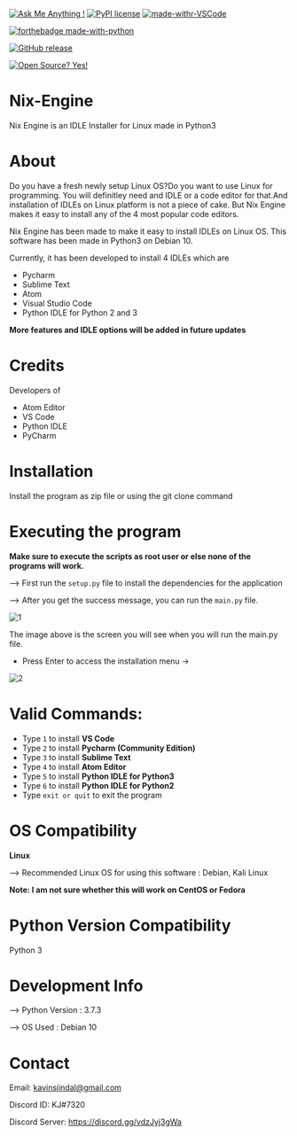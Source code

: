 [![Ask Me Anything !](https://img.shields.io/badge/Ask%20me-anything-1abc9c.svg)](https://GitHub.com/Naereen/ama)
[![PyPI license](https://img.shields.io/pypi/l/ansicolortags.svg)](https://pypi.python.org/pypi/ansicolortags/)
[![made-withr-VSCode](https://img.shields.io/badge/Made%20for-VSCode-1f425f.svg)](https://code.visualstudio.com/)

[![forthebadge made-with-python](http://ForTheBadge.com/images/badges/made-with-python.svg)](https://www.python.org/)

[![GitHub release](https://img.shields.io/github/release/kavinjindal/Nix-Engine.svg)](https://gitHub.com/kavinjindal/Nix-Engine/releases/)



[![Open Source? Yes!](https://badgen.net/badge/Open%20Source%20%3F/Yes%21/blue?icon=github)](https://github.com/Naereen/badges/)




# Nix-Engine
Nix Engine is an IDLE Installer for Linux made in Python3

# About

Do you have a fresh newly setup Linux OS?Do you want to use Linux for programming. You will definitley need and IDLE or a code editor for that.And installation of IDLEs on Linux platform is not a piece of cake. But Nix Engine makes it easy to install any of the 4 most popular code editors. 

Nix Engine has been made to make it easy to install IDLEs on Linux OS. This software has been made in Python3 on Debian 10. 

Currently, it has been developed to install 4 IDLEs which are

* Pycharm
* Sublime Text
* Atom
* Visual Studio Code
* Python IDLE for Python 2 and 3

**More features and IDLE options will be added in future updates**

# Credits

Developers of 
* Atom Editor
* VS Code
* Python IDLE
* PyCharm

# Installation

Install the program as zip file or using the git clone command

# Executing the program

**Make sure to execute the scripts as root user or else none of the programs will work.**

--> First run the `setup.py` file to install the dependencies for the application

--> After you get the success message, you can run the `main.py` file.

![1](https://user-images.githubusercontent.com/68228966/113501814-a648c100-9545-11eb-8446-5a060708353e.PNG)

The image above is the screen you will see when you will run the main.py file.

* Press Enter to access the installation menu ->

![2](https://user-images.githubusercontent.com/68228966/113501839-c9737080-9545-11eb-8f2b-293a3a855046.PNG)

# Valid Commands:

* Type `1` to install **VS Code**
* Type `2` to install **Pycharm (Community Edition)**
* Type `3` to install **Sublime Text**
* Type `4` to install **Atom Editor**
* Type `5` to install **Python IDLE for Python3**
* Type `6` to install **Python IDLE for Python2**
* Type `exit or quit` to exit the program

# OS Compatibility

**Linux**

--> Recommended Linux OS for using this software : Debian, Kali Linux

**Note: I am not sure whether this will work on CentOS or Fedora**

# Python Version Compatibility

Python 3

# Development Info

--> Python Version : 3.7.3

--> OS Used : Debian 10

# Contact

Email: kavinsjindal@gmail.com

Discord ID: KJ#7320

Discord Server: https://discord.gg/vdzJyj3gWa












